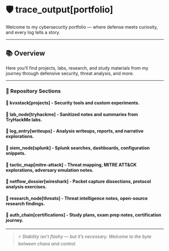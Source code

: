 # 🛡️ trace_output[portfolio]

Welcome to my cybersecurity portfolio — where defense meets curiosity, and every log tells a story.

---

## 📚 Overview

Here you’ll find projects, labs, research, and study materials from my journey through defensive security, threat analysis, and more.

---

### 📂 Repository Sections

#### 📁 **kvxstack[projects]** - Security tools and custom experiments.

#### 📁 **lab_node[tryhackme]** - Sanitized notes and summaries from TryHackMe labs.

#### 📁 **log_entry[writeups]** - Analysis writeups, reports, and narrative explorations.

#### 📁 **siem_node[splunk]** - Splunk searches, dashboards, configuration snippets.

#### 📁 **tactic_map[mitre-attack]** - Threat mapping, MITRE ATT&CK explorations, adversary emulation notes.

#### 📁 **netflow_dossier[wireshark]** - Packet capture dissections, protocol analysis exercises.

#### 📁 **research_node[threats]** - Threat intelligence notes, open-source research findings.

#### 📁 **auth_chain[certifications]** - Study plans, exam prep notes, certification journey.

---

> ⚡ *Stability isn’t flashy — but it’s necessary. Welcome to the byte between chaos and control.*
